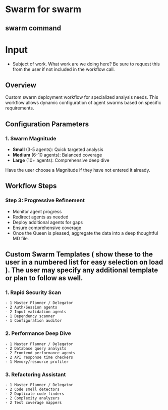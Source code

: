 # Swarm for swarm

## swarm command

# Input
- Subject of work. What work are we doing here?
Be sure to request this from the user if not included in the workflow call.

## Overview
Custom swarm deployment workflow for specialized analysis needs. This workflow allows dynamic configuration of agent swarms based on specific requirements.

## Configuration Parameters

### 1. Swarm Magnitude
- **Small** (3-5 agents): Quick targeted analysis
- **Medium** (6-10 agents): Balanced coverage
- **Large** (10+ agents): Comprehensive deep dive

Have the user choose a Magnitude if they have not entered it already.

## Workflow Steps

### Step 3: Progressive Refinement
- Monitor agent progress
- Redirect agents as needed
- Deploy additional agents for gaps
- Ensure comprehensive coverage
- Once the Queen is pleased, aggregate the data into a deep thoughtful MD file.

## Custom Swarm Templates ( show these to the user in a numbered list for easy selection on load ). The user may specify any additional template or plan to follow as well.

### 1. Rapid Security Scan
```
- 1 Master Planner / Delegator
- 2 Auth/Session agents
- 2 Input validation agents
- 1 Dependency scanner
- 1 Configuration auditor
```

### 2. Performance Deep Dive
```
- 1 Master Planner / Delegator
- 2 Database query analysts
- 2 Frontend performance agents
- 2 API response time checkers
- 1 Memory/resource profiler
```

### 3. Refactoring Assistant
```
- 1 Master Planner / Delegator
- 2 Code smell detectors
- 2 Duplicate code finders
- 2 Complexity analyzers
- 2 Test coverage mappers
```
